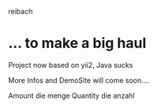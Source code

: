 reibach

... to make a big haul
===============================

Project now based on yii2, Java sucks


More Infos and DemoSite will come soon....


Amount die menge
Quantity die anzahl
